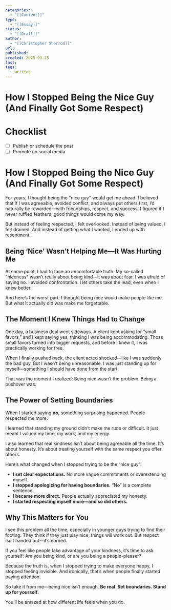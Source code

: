 ```yaml
---
categories:
  - "[[Content]]"
type:
  - "[[Essay]]"
status:
  - "[[Draft]]"
author:
  - "[[Christopher Sherrod]]"
url: 
published: 
created: 2025-03-25
last: 
tags:
  - writing
---
```

# How I Stopped Being the Nice Guy (And Finally Got Some Respect)

# Checklist

- [ ] Publish or schedule the post
- [ ] Promote on social media
# **How I Stopped Being the Nice Guy (And Finally Got Some Respect)**  

For years, I thought being the "nice guy" would get me ahead. I believed that if I was agreeable, avoided conflict, and always put others first, I’d naturally be rewarded—with friendships, respect, and success. I figured if I never ruffled feathers, good things would come my way.  

But instead of feeling respected, I felt overlooked. Instead of being valued, I felt drained. And instead of getting what I wanted, I ended up with resentment.  

## **Being ‘Nice’ Wasn’t Helping Me—It Was Hurting Me**  

At some point, I had to face an uncomfortable truth: My so-called "niceness" wasn’t really about being kind—it was about fear. I was afraid of saying no. I avoided confrontation. I let others take the lead, even when I knew better.  

And here’s the worst part: I thought being nice would make people like me. But what it actually did was make me forgettable.  

## **The Moment I Knew Things Had to Change**  

One day, a business deal went sideways. A client kept asking for “small favors,” and I kept saying yes, thinking I was being accommodating. Those small favors turned into bigger requests, and before I knew it, I was practically working for free.  

When I finally pushed back, the client acted shocked—like I was suddenly the bad guy. But I wasn’t being unreasonable. I was just standing up for myself—something I should have done from the start.  

That was the moment I realized: Being nice wasn’t the problem. Being a pushover was.  

## **The Power of Setting Boundaries**  

When I started saying **no**, something surprising happened. People respected me more.  

I learned that standing my ground didn’t make me rude or difficult. It just meant I valued my time, my work, and my energy.  

I also learned that real kindness isn’t about being agreeable all the time. It’s about honesty. It’s about treating yourself with the same respect you offer others.  

Here’s what changed when I stopped trying to be the “nice guy”:  

- **I set clear expectations.** No more vague commitments or overextending myself.  
- **I stopped apologizing for having boundaries.** “No” is a complete sentence.  
- **I became more direct.** People actually appreciated my honesty.  
- **I started respecting myself more—and so did others.**  

## **Why This Matters for You**  

I see this problem all the time, especially in younger guys trying to find their footing. They think if they just play nice, things will work out. But respect isn’t handed out—it’s earned.  

If you feel like people take advantage of your kindness, it’s time to ask yourself: Are you being kind, or are you being a people-pleaser?  

Because the truth is, when I stopped trying to make everyone happy, I stopped feeling invisible. And ironically, that’s when people finally started paying attention.  

So take it from me—being nice isn’t enough. **Be real. Set boundaries. Stand up for yourself.**  

You’ll be amazed at how different life feels when you do.